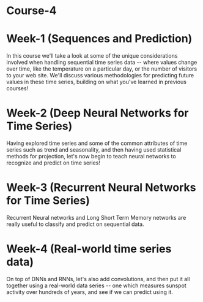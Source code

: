 # Course-4

# Week-1 (Sequences and Prediction)
In this course we'll take a look at some of the unique considerations involved when handling sequential time series data -- where values change over time, like the temperature on a particular day, or the number of visitors to your web site. We'll discuss various methodologies for predicting future values in these time series, building on what you've learned in previous courses!

# Week-2 (Deep Neural Networks for Time Series)
Having explored time series and some of the common attributes of time series such as trend and seasonality, and then having used statistical methods for projection, let's now begin to teach neural networks to recognize and predict on time series!

# Week-3 (Recurrent Neural Networks for Time Series)
Recurrent Neural networks and Long Short Term Memory networks are really useful to classify and predict on sequential data.

# Week-4 (Real-world time series data)
On top of DNNs and RNNs, let's also add convolutions, and then put it all together using a real-world data series -- one which measures sunspot activity over hundreds of years, and see if we can predict using it.